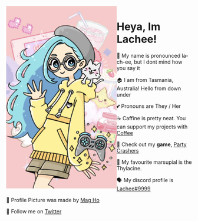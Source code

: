 <!-- <img alt="current discord avatar" align="left" src="https://d.lu.je/avatar/lachee?size=2048" width=300> -->
<img alt="current discord avatar" align="left" src="https://raw.githubusercontent.com/Lachee/Lachee/website/images/211113-PNG-Banner.png" width=300>

# Heya, Im Lachee!
 
 💬 My name is pronounced la-ch-ee, but I dont mind how you say it
 
 🏠 I am from Tasmania, Australia! Hello from down under
 
 💕 Pronouns are They / Her
  
 ☕ Caffine is pretty neat. You can support my projects with [Coffee](https://ko-fi.com/lachee)
  
 🚗 Check out my **game**, [Party Crashers](http://www.partycrashersgame.com/)
 
 🐅 My favourite marsupial is the Thylacine.
 
 🗣 My discord profile is [Lachee#9999](https://discord.com/users/130973321683533824)
 
 🎨 Profile Picture was made by [Mag Ho](https://twitter.com/Mag_ho/status/1459488568385015808)
 
 🐤 Follow me on [Twitter](https://twitter.com/Lachee_)
 

 <!-- ![](https://github-profile-trophy.vercel.app/?username=lachee&no-frame=true&theme=dracula&column=3&margin-w=15&margin-h=15) Trophise are lame -->
<!-- Moomin Sip by [WiittyUsername](https://www.youtube.com/watch?v=tozUcjXGe0w) -->
<!-- avatar by [Mag Ho](https://twitter.com/Mag_ho/status/1356543668912496641) -->

<!---
oh you found my notes... you are nosy aint ya.

Well while you are here, check out my twitter! https://twitter.com/Lachee_
I share a lot of cool game stuff and art on it

Highlight this in Discord API server and I will give you a pat or something. Im Lachee#9999.

--->

<!--
<hr>
**Hacktober Notice**

I will _not_ be accepting "spelling and grammar" changes for any of my repositories during this month. 
Its my opinion that Hacktober is here to encourage useful collaberation and contribution too projects. While spelling corrections are useful, I feel that they are not in the spirit of hacktoberfest and are done "just to get free stuff".
-->
